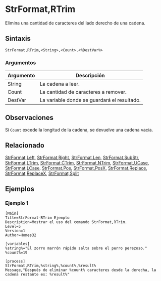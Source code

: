 # StrFormat,RTrim

Elimina una cantidad de caracteres del lado derecho de una cadena.

## Sintaxis

```pebakery
StrFormat,RTrim,<String>,<Count>,<%DestVar%>
```

### Argumentos

| Argumento | Descripción |
| --- | --- |
| String | La cadena a leer. |
| Count | La cantidad de caracteres a remover. |
| DestVar | La variable donde se guardará el resultado. |

## Observaciones

Si `Count` excede la longitud de la cadena, se devuelve una cadena vacía.

## Relacionado

[StrFormat,Left](./Left.md), [StrFormat,Right](./Right.md), [StrFormat,Len](./Len.md), [StrFormat,SubStr](./SubStr.md), [StrFormat,LTrim](./LTrim.md), [StrFormat,CTrim](./CTrim.md), [StrFormat,NTrim](./NTrim.md), [StrFormat,UCase](./UCase.md), [StrFormat,LCase](./LCase.md), [StrFormat,Pos](./Pos.md), [StrFormat,PosX](./PosX.md), [StrFormat,Replace](./Replace.md), [StrFormat,ReplaceX](./ReplaceX.md), [StrFormat,Split](./Split)

## Ejemplos

### Ejemplo 1

```pebakery
[Main]
Title=StrFormat-RTrim Ejemplo
Description=Mostrar el uso del comando StrFormat,RTrim.
Level=5
Version=1
Author=Homes32

[variables]
%string%="El zorro marrón rápido salta sobre el perro perezoso."
%count%=19

[process]
StrFormat,RTrim,%string%,%count%,%result%
Message,"Después de eliminar %count% caracteres desde la derecha, la cadena restante es: %result%"
```
